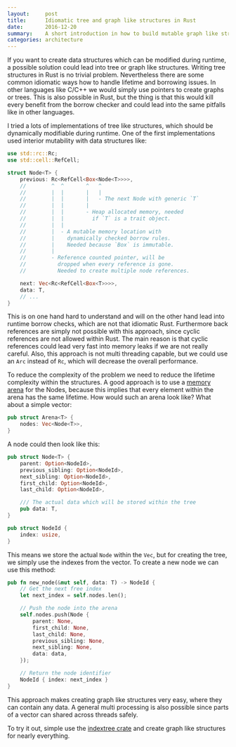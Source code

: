 ```yaml
---
layout:     post
title:      Idiomatic tree and graph like structures in Rust
date:       2016-12-20
summary:    A short introduction in how to build mutable graph like structures in Rust.
categories: architecture
---
```


If you want to create data structures which can be modified during runtime, a possible solution could lead into tree or
graph like structures. Writing tree structures in Rust is no trivial problem. Nevertheless there are some common
idiomatic ways how to handle lifetime and borrowing issues. In other languages like C/C++ we would simply use pointers
to create graphs or trees. This is also possible in Rust, but the thing is that this would kill every benefit from the
borrow checker and could lead into the same pitfalls like in other languages.

I tried a lots of implementations of tree like structures, which should be dynamically modifiable during runtime. One of
the first implementations used interior mutability with data structures like:

```rust
use std::rc::Rc;
use std::cell::RefCell;

struct Node<T> {
    previous: Rc<RefCell<Box<Node<T>>>>,
    //        ^  ^       ^   ^
    //        |  |       |   |
    //        |  |       |   - The next Node with generic `T`
    //        |  |       |
    //        |  |       - Heap allocated memory, needed
    //        |  |         if `T` is a trait object.
    //        |  |
    //        |  - A mutable memory location with
    //        |    dynamically checked borrow rules.
    //        |    Needed because `Box` is immutable.
    //        |
    //        - Reference counted pointer, will be
    //          dropped when every reference is gone.
    //          Needed to create multiple node references.

    next: Vec<Rc<RefCell<Box<T>>>>,
    data: T,
    // ...
}
```

This is on one hand hard to understand and will on the other hand lead into runtime borrow checks, which are not that
idiomatic Rust. Furthermore back references are simply not possible with this approach, since cyclic references are not
allowed within Rust. The main reason is that cyclic references could lead very fast into memory leaks if we are not
really careful. Also, this approach is not multi threading capable, but we could use an `Arc` instead of `Rc`, which will
decrease the overall performance.

To reduce the complexity of the problem we need to reduce the lifetime complexity within the structures. A good
approach is to use a [memory arena](https://en.wikipedia.org/wiki/Region-based_memory_management) for the Nodes, because
this implies that every element within the arena has the same lifetime. How would such an arena look like? What about a
simple vector:

```rust
pub struct Arena<T> {
    nodes: Vec<Node<T>>,
}
```

A node could then look like this:

```rust
pub struct Node<T> {
    parent: Option<NodeId>,
    previous_sibling: Option<NodeId>,
    next_sibling: Option<NodeId>,
    first_child: Option<NodeId>,
    last_child: Option<NodeId>,

    /// The actual data which will be stored within the tree
    pub data: T,
}

pub struct NodeId {
    index: usize,
}
```

This means we store the actual `Node` within the `Vec`, but for creating the tree, we simply use the indexes from the
vector. To create a new node we can use this method:

```rust
pub fn new_node(&mut self, data: T) -> NodeId {
    // Get the next free index
    let next_index = self.nodes.len();

    // Push the node into the arena
    self.nodes.push(Node {
        parent: None,
        first_child: None,
        last_child: None,
        previous_sibling: None,
        next_sibling: None,
        data: data,
    });

    // Return the node identifier
    NodeId { index: next_index }
}
```

This approach makes creating graph like structures very easy, where they can contain any data. A general multi
processing is also possible since parts of a vector can shared across threads safely.

To try it out, simple use the [indextree crate](https://github.com/saschagrunert/indextree) and create graph like
structures for nearly everything.

